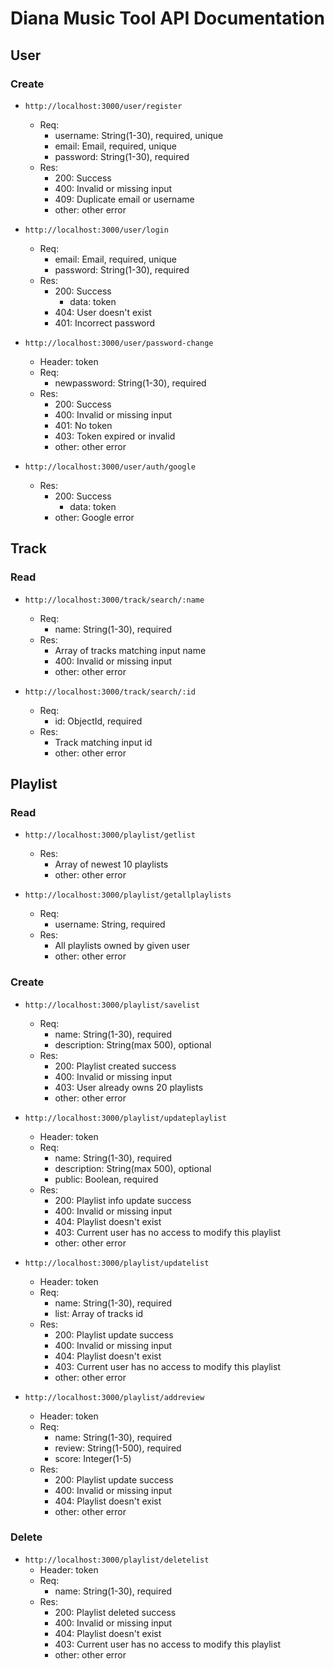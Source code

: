 # Diana Music Tool API Documentation

## User

### Create
- `http://localhost:3000/user/register`
  - Req: 
    - username: String(1-30), required, unique
    - email: Email, required, unique
    - password: String(1-30), required
  - Res:
    - 200: Success
    - 400: Invalid or missing input
    - 409: Duplicate email or username
    - other: other error

- `http://localhost:3000/user/login`
  - Req: 
    - email: Email, required, unique
    - password: String(1-30), required
  - Res:
    - 200: Success
      - data: token 
    - 404: User doesn't exist
    - 401: Incorrect password

- `http://localhost:3000/user/password-change`
  - Header: token 
  - Req:
    - newpassword: String(1-30), required
  - Res:
    - 200: Success
    - 400: Invalid or missing input
    - 401: No token
    - 403: Token expired or invalid
    - other: other error

- `http://localhost:3000/user/auth/google`
  - Res:
    - 200: Success
      - data: token 
    - other: Google error

## Track

### Read
- `http://localhost:3000/track/search/:name`
  - Req:
    - name: String(1-30), required
  - Res:
    - Array of tracks matching input name
    - 400: Invalid or missing input
    - other: other error

- `http://localhost:3000/track/search/:id`
  - Req:
    - id: ObjectId, required
  - Res:
    - Track matching input id
    - other: other error

## Playlist

### Read
- `http://localhost:3000/playlist/getlist`
  - Res:
    - Array of newest 10 playlists
    - other: other error

- `http://localhost:3000/playlist/getallplaylists`
  - Req:
    - username: String, required 
  - Res:
    - All playlists owned by given user
    - other: other error

### Create
- `http://localhost:3000/playlist/savelist`
  - Req:
    - name: String(1-30), required
    - description: String(max 500), optional
  - Res:
    - 200: Playlist created success
    - 400: Invalid or missing input
    - 403: User already owns 20 playlists
    - other: other error

- `http://localhost:3000/playlist/updateplaylist`
  - Header: token 
  - Req:
    - name: String(1-30), required
    - description: String(max 500), optional
    - public: Boolean, required
  - Res:
    - 200: Playlist info update success
    - 400: Invalid or missing input
    - 404: Playlist doesn't exist
    - 403: Current user has no access to modify this playlist
    - other: other error

- `http://localhost:3000/playlist/updatelist`
  - Header: token 
  - Req:
    - name: String(1-30), required
    - list: Array of tracks id
  - Res:
    - 200: Playlist update success
    - 400: Invalid or missing input
    - 404: Playlist doesn't exist
    - 403: Current user has no access to modify this playlist
    - other: other error

- `http://localhost:3000/playlist/addreview`
  - Header: token 
  - Req:
    - name: String(1-30), required
    - review: String(1-500), required
    - score: Integer(1-5)
  - Res:
    - 200: Playlist update success
    - 400: Invalid or missing input
    - 404: Playlist doesn't exist
    - other: other error

### Delete
- `http://localhost:3000/playlist/deletelist`
  - Header: token 
  - Req:
    - name: String(1-30), required
  - Res:
    - 200: Playlist deleted success
    - 400: Invalid or missing input
    - 404: Playlist doesn't exist
    - 403: Current user has no access to modify this playlist
    - other: other error